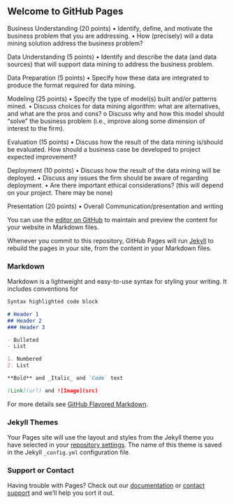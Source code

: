 ## Welcome to GitHub Pages

Business Understanding (20 points)
• Identify, define, and motivate the business problem that you are addressing.
• How (precisely) will a data mining solution address the business problem?

Data Understanding (5 points)
• Identify and describe the data (and data sources) that will support data mining to address the business
problem.

Data Preparation (5 points)
• Specify how these data are integrated to produce the format required for data mining.

Modeling (25 points)
• Specify the type of model(s) built and/or patterns mined.
• Discuss choices for data mining algorithm: what are alternatives, and what are the pros and cons?
o Discuss why and how this model should “solve” the business problem (i.e., improve
along some dimension of interest to the firm).

Evaluation (15 points)
• Discuss how the result of the data mining is/should be evaluated. How should a business case be
developed to project expected improvement?

Deployment (10 points)
• Discuss how the result of the data mining will be deployed.
• Discuss any issues the firm should be aware of regarding deployment.
• Are there important ethical considerations? (this will depend on your project. There may be none)

Presentation (20 points)
• Overall Communication/presentation and writing

You can use the [editor on GitHub](https://github.com/DavidKim01/MyGitPage/edit/master/index.md) to maintain and preview the content for your website in Markdown files.

Whenever you commit to this repository, GitHub Pages will run [Jekyll](https://jekyllrb.com/) to rebuild the pages in your site, from the content in your Markdown files.

### Markdown

Markdown is a lightweight and easy-to-use syntax for styling your writing. It includes conventions for

```markdown
Syntax highlighted code block

# Header 1
## Header 2
### Header 3

- Bulleted
- List

1. Numbered
2. List

**Bold** and _Italic_ and `Code` text

[Link](url) and ![Image](src)
```

For more details see [GitHub Flavored Markdown](https://guides.github.com/features/mastering-markdown/).

### Jekyll Themes

Your Pages site will use the layout and styles from the Jekyll theme you have selected in your [repository settings](https://github.com/DavidKim01/MyGitPage/settings). The name of this theme is saved in the Jekyll `_config.yml` configuration file.

### Support or Contact

Having trouble with Pages? Check out our [documentation](https://help.github.com/categories/github-pages-basics/) or [contact support](https://github.com/contact) and we’ll help you sort it out.
